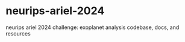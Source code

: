 # neurips-ariel-2024
neurips ariel 2024 challenge: exoplanet analysis codebase, docs, and resources
